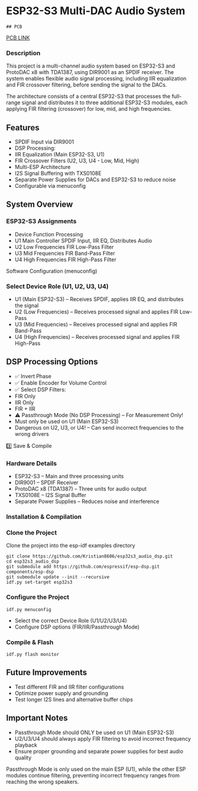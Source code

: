 # ESP32-S3 Multi-DAC Audio System

	## PCB

[PCB LINK](https://easyeda.com/editor#project_id=fa41d6ad6b15413f8a76038f53fb5484)

### Description

This project is a multi-channel audio system based on ESP32-S3 and ProtoDAC x8 with TDA1387, using DIR9001 as an SPDIF receiver. The system enables flexible audio signal processing, including IIR equalization and FIR crossover filtering, before sending the signal to the DACs.

The architecture consists of a central ESP32-S3 that processes the full-range signal and distributes it to three additional ESP32-S3 modules, each applying FIR filtering (crossover) for low, mid, and high frequencies.

## Features
	
* SPDIF Input via DIR9001
* DSP Processing:
* IIR Equalization (Main ESP32-S3, U1)
* FIR Crossover Filters (U2, U3, U4 - Low, Mid, High)
* Multi-ESP Architecture
* I2S Signal Buffering with TXS0108E
* Separate Power Supplies for DACs and ESP32-S3 to reduce noise
* Configurable via menuconfig

## System Overview

### ESP32-S3 Assignments

* Device	Function	Processing
* U1	Main Controller	SPDIF Input, IIR EQ, Distributes Audio
* U2	Low Frequencies	FIR Low-Pass Filter
* U3	Mid Frequencies	FIR Band-Pass Filter
* U4	High Frequencies	FIR High-Pass Filter

Software Configuration (menuconfig)

### Select Device Role (U1, U2, U3, U4)
*	U1 (Main ESP32-S3) – Receives SPDIF, applies IIR EQ, and distributes the signal
*	U2 (Low Frequencies) – Receives processed signal and applies FIR Low-Pass
*	U3 (Mid Frequencies) – Receives processed signal and applies FIR Band-Pass
*	U4 (High Frequencies) – Receives processed signal and applies FIR High-Pass

## DSP Processing Options
*	✅ Invert Phase
*	✅ Enable Encoder for Volume Control
*	✅ Select DSP Filters:
*	 FIR Only
*	 IIR Only
*	 FIR + IIR
*	⚠️ Passthrough Mode (No DSP Processing) – For Measurement Only!
*	Must only be used on U1 (Main ESP32-S3)
*	Dangerous on U2, U3, or U4! – Can send incorrect frequencies to the wrong drivers

3️⃣ Save & Compile

### Hardware Details

* ESP32-S3 – Main and three processing units
* DIR9001 – SPDIF Receiver
* ProtoDAC x8 (TDA1387) – Three units for audio output
* TXS0108E – I2S Signal Buffer
* Separate Power Supplies – Reduces noise and interference

### Installation & Compilation

### Clone the Project
Clone the project into the esp-idf examples directory
```
git clone https://github.com/Kristian8606/esp32s3_audio_dsp.git
cd esp32s3_audio_dsp
git submodule add https://github.com/espressif/esp-dsp.git components/esp-dsp
git submodule update --init --recursive
idf.py set-target esp32s3

```
### Configure the Project
```
idf.py menuconfig
```
*	Select the correct Device Role (U1/U2/U3/U4)
*	Configure DSP options (FIR/IIR/Passthrough Mode)

### Compile & Flash
```
idf.py flash monitor
```
## Future Improvements

* Test different FIR and IIR filter configurations
* Optimize power supply and grounding
* Test longer I2S lines and alternative buffer chips

## Important Notes
*	Passthrough Mode should ONLY be used on U1 (Main ESP32-S3)
*	U2/U3/U4 should always apply FIR filtering to avoid incorrect frequency playback
*	Ensure proper grounding and separate power supplies for best audio quality

Passthrough Mode is only used on the main ESP (U1), while the other ESP modules continue filtering, preventing incorrect frequency ranges from reaching the wrong speakers.

